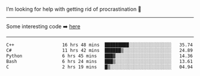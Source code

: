 I’m looking for help with getting rid of procrastination 🤔

-----

Some interesting code :arrow_right: [here](https://github.com/zhen8838/playground)

-----

<!--START_SECTION:waka-->

```txt
C++                  16 hrs 48 mins  █████████░░░░░░░░░░░░░░░░   35.74 %
C#                   11 hrs 42 mins  ██████▒░░░░░░░░░░░░░░░░░░   24.89 %
Python               6 hrs 45 mins   ███▓░░░░░░░░░░░░░░░░░░░░░   14.36 %
Bash                 6 hrs 24 mins   ███▒░░░░░░░░░░░░░░░░░░░░░   13.61 %
C                    2 hrs 19 mins   █▒░░░░░░░░░░░░░░░░░░░░░░░   04.94 %
```

<!--END_SECTION:waka-->

<!--
**zhen8838/zhen8838** is a ✨ _special_ ✨ repository because its `README.md` (this file) appears on your GitHub profile.

Here are some ideas to get you started:

- 🔭 I’m currently working on ...
- 🌱 I’m currently learning ...
- 👯 I’m looking to collaborate on ...
 ...
- 💬 Ask me about ...
- 📫 How to reach me: ...
- 😄 Pronouns: ...
- ⚡ Fun fact: ...
-->

